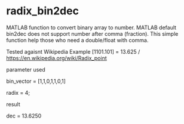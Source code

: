 # radix_bin2dec
MATLAB function to convert binary array to number. MATLAB default bin2dec does not support number after comma (fraction). This simple function help those who need a double/float with comma.

Tested agaisnt Wikipedia Example 
[1101.101] = 13.625 / https://en.wikipedia.org/wiki/Radix_point

parameter used 

bin_vector = [1,1,0,1,1,0,1]

radix = 4;


result

dec = 13.6250
